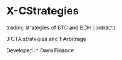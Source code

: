 # X-CStrategies

trading strategies of BTC and BCH contracts

3 CTA strategies and 1 Arbitrage

Developed in Dayu Finance
